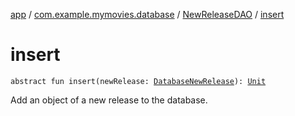 [app](../../index.md) / [com.example.mymovies.database](../index.md) / [NewReleaseDAO](index.md) / [insert](./insert.md)

# insert

`abstract fun insert(newRelease: `[`DatabaseNewRelease`](../-database-new-release/index.md)`): `[`Unit`](https://kotlinlang.org/api/latest/jvm/stdlib/kotlin/-unit/index.html)

Add an object of a new release to the database.

